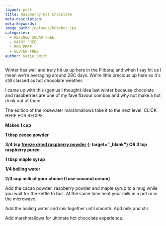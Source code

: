 ```yaml
---
layout: post
title: Raspberry Hot Chocolate
meta-description:
meta-keywords:
image_path: /uploads/hotchoc.jpg
categories:
  - REFINED SUGAR FREE
  - DAIRY FREE
  - EGG FREE
  - GLUTEN FREE
author: Katie Smith
---
```


Winter has well and truly hit us up here in the Pilbara; and when I say hit us I mean we're averaging around 28C days. We're little precious up here so it's still classed as hot chocolate weather.

I came up with this (genius I thought) idea last winter because chocolate and raspberries are one of my fave flavour combos and why not make a hot drink out of them.

The edition of the rosewater marshmallows take it to the next level. CLICK HERE FOR RECIPE

**Makes 1 cup**

**1 tbsp cacao powder**

**3/4 tsp [freeze dried raspberry powder&nbsp;](http://chefspantry.com.au/product/freeze-dried-raspberry-powder-200g-fresh-as/){: target="_blank"}&nbsp;OR 3 tsp raspberry puree&nbsp;**

**1 tbsp maple syrup**

**1/4 boiling water**

**2/3 cup milk of your choice (I use coconut cream)**

Add the cacao powder, raspberry powder and maple syrup to a mug while you wait for the kettle to boil. At the same time heat your milk in a pot or in the microwave.

Add the boiling water and mix together until smooth. Add milk and stir.

Add marshmallows for ultimate hot chocolate experience.

&nbsp;

&nbsp;

&nbsp;